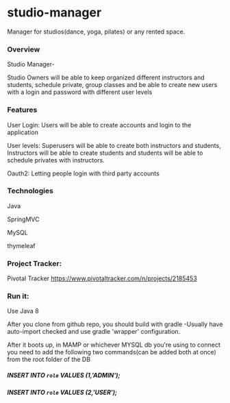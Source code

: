 # studio-manager
Manager for studios(dance, yoga, pilates) or any rented space.
### Overview
Studio Manager-

Studio Owners will be able to keep organized different instructors and students, schedule private, group classes and be
able to create new users with a login and password with different user levels

### Features
User Login: Users will be able to create accounts and login to the application

User levels: Superusers will be able to create both instructors and students, Instructors will be able to create students
and students will be able to schedule privates with instructors.

Oauth2: Letting people login with third party accounts

### Technologies
Java

SpringMVC

MySQL

thymeleaf

### Project Tracker:
Pivotal Tracker
https://www.pivotaltracker.com/n/projects/2185453

### Run it:
Use Java 8

After you clone from github repo, you should build with gradle -Usually have auto-import checked and use gradle 'wrapper' configuration.

After it boots up, in MAMP or whichever MYSQL db you're using to connect you need to add the following two commands(can be added both at once) from the root folder of the DB


##### INSERT INTO `role` VALUES (1,'ADMIN');
##### INSERT INTO `role` VALUES (2,'USER');
